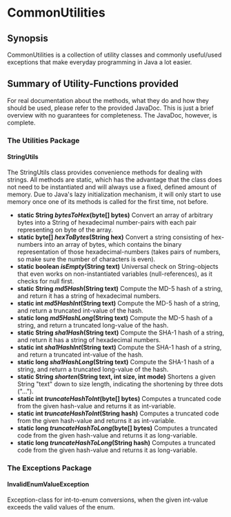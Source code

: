 # CommonUtilities

## Synopsis
CommonUtilities is a collection of utility classes and commonly useful/used
exceptions that make everyday programming in Java a lot easier.

## Summary of Utility-Functions provided
For real documentation about the methods, what they do and how they should
be used, please refer to the provided JavaDoc. This is just a brief overview
with no guarantees for completeness. The JavaDoc, however, is complete.

### The Utilities Package
#### StringUtils
The StringUtils class provides convenience methods for dealing with strings.
All methods are static, which has the advantage that the class does not need
to be instantiated and will always use a fixed, defined amount of memory. Due
to Java's lazy initialization mechanism, it will only start to use memory once
one of its methods is called for the first time, not before.

* **static String _bytesToHex_(byte[] bytes)** Convert an array of arbitrary bytes into a String of hexadecimal number-pairs with each pair representing on byte of the array.
* **static byte[] _hexToBytes_(String hex)** Convert a string consisting of hex-numbers into an array of bytes, which contains the binary representation of those hexadecimal-numbers (takes pairs of numbers, so make sure the number of characters is even).
* **static boolean  _isEmpty_(String text)** Universal check on String-objects that even works on non-instantiated variables (null-references), as it checks for null first.
* **static String _md5Hash_(String text)** Compute the MD-5 hash of a string, and return it has a string of hexadecimal numbers.
* **static int _md5HashInt_(String text)** Compute the MD-5 hash of a string, and return a truncated int-value of the hash.
* **static long _md5HashLong_(String text)** Compute the MD-5 hash of a string, and return a truncated long-value of the hash.
* **static String _sha1Hash_(String text)** Compute the SHA-1 hash of a string, and return it has a string of hexadecimal numbers.
* **static int _sha1HashInt_(String text)** Compute the SHA-1 hash of a string, and return a truncated int-value of the hash.
* **static long _sha1HashLong_(String text)** Compute the SHA-1 hash of a string, and return a truncated long-value of the hash.
* **static String _shorten_(String text, int size, int mode)** Shortens a given String "text" down to size length, indicating the shortening by three dots ("...").
* **static int _truncateHashToInt_(byte[] bytes)** Computes a truncated code from the given hash-value and returns it as int-variable.
* **static int _truncateHashToInt_(String hash)** Computes a truncated code from the given hash-value and returns it as int-variable.
* **static long _truncateHashToLong_(byte[] bytes)** Computes a truncated code from the given hash-value and returns it as long-variable.
* **static long _truncateHashToLong_(String hash)** Computes a truncated code from the given hash-value and returns it as long-variable.

### The Exceptions Package
#### InvalidEnumValueException
Exception-class for int-to-enum conversions, when the given int-value exceeds the valid values of the enum.
